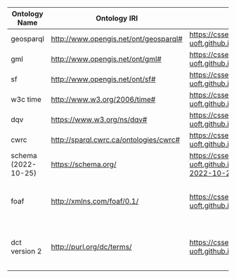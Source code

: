 | Ontology Name       | Ontology IRI                           | Donwload Link                                                | Notes                                                                                            |
|---------------------|----------------------------------------|--------------------------------------------------------------|--------------------------------------------------------------------------------------------------|
| geosparql           | http://www.opengis.net/ont/geosparql#  | https://csse-uoft.github.io/ontologies/geosparql.owl         |                                                                                                  |
| gml                 | http://www.opengis.net/ont/gml#        | https://csse-uoft.github.io/ontologies/gml.owl               |                                                                                                  |
| sf                  | http://www.opengis.net/ont/sf#         | https://csse-uoft.github.io/ontologies/sf.owl                |                                                                                                  |
| w3c time            | http://www.w3.org/2006/time#           | https://csse-uoft.github.io/ontologies/time.rdf              |                                                                                                  |
| dqv                 | https://www.w3.org/ns/dqv#             | https://csse-uoft.github.io/ontologies/dqv.rdf               |                                                                                                  |
| cwrc                | http://sparql.cwrc.ca/ontologies/cwrc# | https://csse-uoft.github.io/ontologies/cwrc.owl              |                                                                                                  |
| schema (2022-10-25) | https://schema.org/                    | https://csse-uoft.github.io/ontologies/schema-2022-10-25.owl |                                                                                                  |
| foaf                | http://xmlns.com/foaf/0.1/             | https://csse-uoft.github.io/ontologies/foaf.rdf              | `foaf:isPrimaryTopicOf` is set to an Object Property to solve compatibility issue with owlready2 |
| dct version 2       | http://purl.org/dc/terms/              | https://csse-uoft.github.io/ontologies/dct.rdf               | cannot download directly from owlready2 due to potential websites protection                     |
